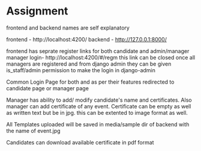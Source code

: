 # Assignment

frontend and backend names are self explanatory

frontend - http://localhost:4200/
backend - http://127.0.0.1:8000/

frontend has seprate register links for both candidate and admin/manager
manager login- http://localhost:4200/#/regm this link can be closed once all managers are registered and from django admin they can be given is_staff/admin permission to make the login in django-admin

Common Login Page for both and as per their features redirected to candidate page or manager page

Manager has ability to add/ modify candidate's name and certificates. Also manager can add certificate of any event. 
Certificate can be empty as well as written text but be in jpg. this can be extented to image format as well.

All Templates uploaded will be saved in media/sample dir of backend with the name of event.jpg

Candidates can download available certificate in pdf format
